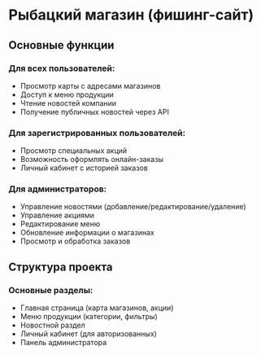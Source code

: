 # Рыбацкий магазин (фишинг-сайт)

## Основные функции

### Для всех пользователей:
- Просмотр карты с адресами магазинов
- Доступ к меню продукции
- Чтение новостей компании
- Получение публичных новостей через API

### Для зарегистрированных пользователей:
- Просмотр специальных акций
- Возможность оформлять онлайн-заказы
- Личный кабинет с историей заказов

### Для администраторов:
- Управление новостями (добавление/редактирование/удаление)
- Управление акциями
- Редактирование меню
- Обновление информации о магазинах
- Просмотр и обработка заказов

## Структура проекта

### Основные разделы:
- Главная страница (карта магазинов, акции)
- Меню продукции (категории, фильтры)
- Новостной раздел
- Личный кабинет (для авторизованных)
- Панель администратора
